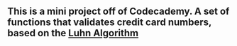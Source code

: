 ## This is a mini project off of Codecademy. A set of functions that validates credit card numbers, based on the [Luhn Algorithm](https://en.wikipedia.org/wiki/Luhn_algorithm)


